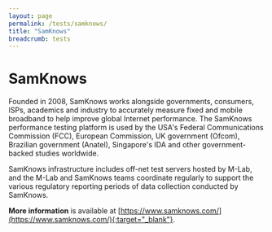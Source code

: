 ```yaml
---
layout: page
permalink: /tests/samknows/
title: "SamKnows"
breadcrumb: tests
---
```


# SamKnows

Founded in 2008, SamKnows works alongside governments, consumers, ISPs, academics and industry to accurately measure fixed and mobile broadband to help improve global Internet performance. The SamKnows performance testing platform is used by the USA's Federal Communications Commission (FCC), European Commission, UK government (Ofcom), Brazilian government (Anatel), Singapore's IDA and other government-backed studies worldwide.

SamKnows infrastructure includes off-net test servers hosted by M-Lab, and the M-Lab and SamKnows teams coordinate regularly to support the various regulatory reporting periods of data collection conducted by SamKnows.

**More information** is available at [https://www.samknows.com/](https://www.samknows.com/){:target="_blank"}.